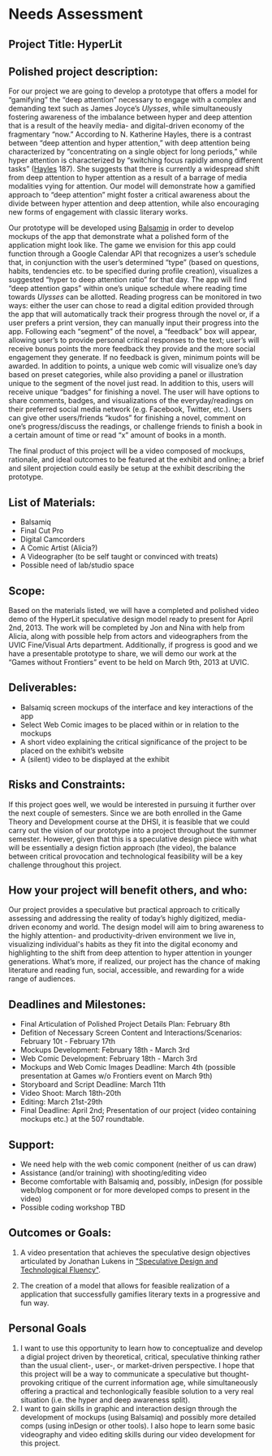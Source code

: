 # Needs Assessment

## Project Title: HyperLit

## Polished project description: 

For our project we are going to develop a prototype that offers a model for “gamifying” the “deep attention” necessary to engage with a complex and demanding text such as James Joyce’s *Ulysses*, while simultaneously fostering awareness of the imbalance between hyper and deep attention that is a result of the heavily media- and digital-driven economy of the fragmentary “now.” According to N. Katherine Hayles, there is a contrast between “deep attention and hyper attention,” with deep attention being characterized by “concentrating on a single object for long periods,” while hyper attention is characterized by “switching focus rapidly among different tasks” ([Hayles](http://www.mlajournals.org.ezproxy.library.uvic.ca/doi/abs/10.1632/prof.2007.2007.1.187) 187). She suggests that there is currently a widespread shift from deep attention to hyper attention as a result of a barrage of media modalities vying for attention. Our model will demonstrate how a gamified approach to “deep attention” might foster a critical awareness about the divide between hyper attention and deep attention, while also encouraging new forms of engagement with classic literary works. 

Our prototype will be developed using [Balsamiq](http://www.balsamiq.com/) in order to develop mockups of the app that demonstrate what a polished form of the application might look like. The game we envision for this app could function through a Google Calendar API that recognizes a user’s schedule that, in conjunction with the user’s determined “type” (based on questions, habits, tendencies etc. to be specified during profile creation), visualizes a suggested “hyper to deep attention ratio” for that day. The app will find “deep attention gaps” within one’s unique schedule where reading time towards *Ulysses* can be allotted. Reading progress can be monitored in two ways: either the user can chose to read a digital edition provided through the app that will automatically track their progress through the novel or, if a user prefers a print version, they can manually input their progress into the app. Following each “segment” of the novel, a “feedback” box will appear, allowing user’s to provide personal critical responses to the text; user’s will receive bonus points the more feedback they provide and the more social engagement they generate. If no feedback is given, minimum points will be awarded. In addition to points, a unique web comic will visualize one’s day based on preset categories, while also providing a panel or illustration unique to the segment of the novel just read. In addition to this, users will receive unique “badges” for finishing a novel. The user will have options to share comments, badges, and visualizations of the everyday/readings on their preferred social media network (e.g. Facebook, Twitter, etc.). Users can give other users/friends “kudos” for finishing a novel, comment on one’s progress/discuss the readings, or challenge friends to finish a book in a certain amount of time or read “x” amount of books in a month.

The final product of this project will be a video composed of mockups, rationale, and ideal outcomes to be featured at the exhibit and online; a  brief and silent projection could easily be setup at the exhibit describing the prototype. 

## List of Materials: 

* Balsamiq
* Final Cut Pro
* Digital Camcorders
* A Comic Artist (Alicia?) 
* A Videographer (to be self taught or convinced with treats) 
* Possible need of lab/studio space 

## Scope: 

Based on the materials listed, we will have a completed and polished video demo of the HyperLit speculative design model ready to present for April 2nd, 2013. The work will be completed by Jon and Nina with help from Alicia, along with possible help from actors and videographers from the UVIC Fine/Visual Arts department. Additionally, if progress is good and we have a presentable prototype to share, we will demo our work at the “Games without Frontiers” event to be held on March 9th, 2013 at UVIC. 

## Deliverables:  

* Balsamiq screen mockups of the interface and key interactions of the app 
* Select Web Comic images to be placed within or in relation to the mockups 
* A short video explaining the critical significance of the project to be placed on the exhibit’s website
* A (silent) video to be displayed at the exhibit   

## Risks and Constraints: 

If this project goes well, we would be interested in pursuing it further over the next couple of semesters. Since we are both enrolled in the Game Theory and Development course at the DHSI, it is feasible that we could carry out the vision of our prototype into a project throughout the summer semester. However, given that this is a speculative design piece with what will be essentially a design fiction approach (the video), the balance between critical provocation and technological feasibility will be a key challenge throughout this project.  

## How your project will benefit others, and who: 

Our project provides a speculative but practical approach to critically assessing and addressing the reality of today’s highly digitized, media-driven economy and world. The design model will aim to bring awareness to the highly attention- and productivity-driven environment we live in, visualizing individual's habits as they fit into the digital economy and highlighting to the shift from deep attention to hyper attention in younger generations. What’s more, if realized, our project has the chance of making literature and reading fun, social, accessible, and rewarding for a wide range of audiences. 

## Deadlines and Milestones: 

* Final Articulation of Polished Project Details Plan: February 8th 
* Defition of Necessary Screen Content and Interactions/Scenarios: February 10t - February 17th
* Mockups Development: February 18th - March 3rd 
* Web Comic Development: February 18th - March 3rd
* Mockups and Web Comic Images Deadline: March 4th (possible presentation at Games w/o Frontiers event on March 9th) 
* Storyboard and Script Deadline: March 11th 
* Video Shoot: March 18th-20th
* Editing: March 21st-29th 
* Final Deadline: April 2nd; Presentation of our project (video containing mockups etc.) at the 507 roundtable.  

## Support: 

* We need help with the web comic component (neither of us can draw)  
* Assistance (and/or training) with shooting/editing video 
* Become comfortable with Balsamiq and, possibly, inDesign (for possible web/blog component or for more developed comps to present in the video) 
* Possible coding workshop TBD 

## Outcomes or Goals:

1. A video presentation that achieves the speculative design objectives articulated by Jonathan Lukens in ["Speculative Design and Technological Fluency"](http://ijlm.net/fandf/10.1162/IJLM_a_00080).

2. The creation of a model that allows for feasible realization of a application that successfully gamifies literary texts in a progressive and fun way. 

## Personal Goals
1. I want to use this opportunity to learn how to conceptualize and develop a digial project driven by theoretical, critical, speculative thinking rather than the usual client-, user-, or market-driven perspective. I hope that this project will be a way to communicate a speculative but thought-provoking critique of the current information age, while simultaneously offering a practical and techonlogically feasible solution to a very real situation (i.e. the hyper and deep awareness split).
2. I want to gain skills in graphic and interaction design through the development of mockups (using Balsamiq) and possibly more detailed comps (using inDesign or other tools). I also hope to learn some basic videography and video editing skills during our video development for this project.
